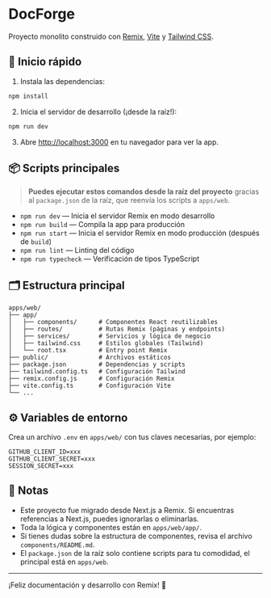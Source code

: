 # DocForge

Proyecto monolito construido con [Remix](https://remix.run/), [Vite](https://vitejs.dev/) y [Tailwind CSS](https://tailwindcss.com/).

## 🚀 Inicio rápido

1. Instala las dependencias:

```bash
npm install
```

2. Inicia el servidor de desarrollo (¡desde la raíz!):

```bash
npm run dev
```

3. Abre [http://localhost:3000](http://localhost:3000) en tu navegador para ver la app.

## 📦 Scripts principales

> **Puedes ejecutar estos comandos desde la raíz del proyecto** gracias al `package.json` de la raíz, que reenvía los scripts a `apps/web`.

- `npm run dev` — Inicia el servidor Remix en modo desarrollo
- `npm run build` — Compila la app para producción
- `npm run start` — Inicia el servidor Remix en modo producción (después de `build`)
- `npm run lint` — Linting del código
- `npm run typecheck` — Verificación de tipos TypeScript

## 🗂️ Estructura principal

```
apps/web/
├── app/
│   ├── components/      # Componentes React reutilizables
│   ├── routes/          # Rutas Remix (páginas y endpoints)
│   ├── services/        # Servicios y lógica de negocio
│   ├── tailwind.css     # Estilos globales (Tailwind)
│   └── root.tsx         # Entry point Remix
├── public/              # Archivos estáticos
├── package.json         # Dependencias y scripts
├── tailwind.config.ts   # Configuración Tailwind
├── remix.config.js      # Configuración Remix
├── vite.config.ts       # Configuración Vite
└── ...
```

## ⚙️ Variables de entorno

Crea un archivo `.env` en `apps/web/` con tus claves necesarias, por ejemplo:

```
GITHUB_CLIENT_ID=xxx
GITHUB_CLIENT_SECRET=xxx
SESSION_SECRET=xxx
```

## 📝 Notas

- Este proyecto fue migrado desde Next.js a Remix. Si encuentras referencias a Next.js, puedes ignorarlas o eliminarlas.
- Toda la lógica y componentes están en `apps/web/app/`.
- Si tienes dudas sobre la estructura de componentes, revisa el archivo `components/README.md`.
- El `package.json` de la raíz solo contiene scripts para tu comodidad, el principal está en `apps/web`.

---

¡Feliz documentación y desarrollo con Remix! 🚀
